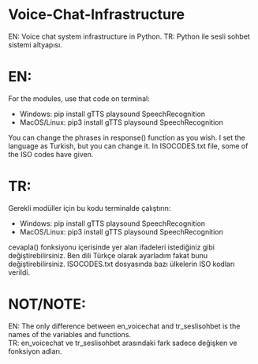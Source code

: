 # Voice-Chat-Infrastructure
EN: Voice chat system infrastructure in Python.  TR: Python ile sesli sohbet sistemi altyapısı.

# EN:  
For the modules, use that code on terminal:  
- Windows: pip install gTTS playsound SpeechRecognition  
- MacOS/Linux: pip3 install gTTS playsound SpeechRecognition  

You can change the phrases in response() function as you wish. I set the language as Turkish, but you can change it. In ISOCODES.txt file, some of the ISO codes have given.  

# TR:  
Gerekli modüller için bu kodu terminalde çalıştırın:  
- Windows: pip install gTTS playsound SpeechRecognition  
- MacOS/Linux: pip3 install gTTS playsound SpeechRecognition

cevapla() fonksiyonu içerisinde yer alan ifadeleri istediğiniz gibi değiştirebilirsiniz. Ben dili Türkçe olarak ayarladım fakat bunu değiştirebilirsiniz. ISOCODES.txt dosyasında bazı ülkelerin ISO kodları verildi.  

# NOT/NOTE:  
EN: The only difference between en_voicechat and tr_seslisohbet is the names of the variables and functions.  
TR: en_voicechat ve tr_seslisohbet arasındaki fark sadece değişken ve fonksiyon adları.
